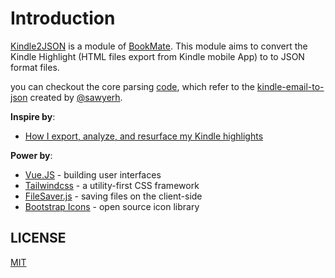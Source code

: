 # Introduction
[Kindle2JSON](https://benbinbin.github.io/kindle2json/) is a module of [BookMate](https://github.com/Benbinbin/BookMate). This module aims to convert the Kindle Highlight (HTML files export from Kindle mobile App) to to JSON format files.

you can checkout the core parsing [code](./parse.js), which refer to the [kindle-email-to-json](https://github.com/sawyerh/kindle-email-to-json/blob/main/Converter.js) created by [@sawyerh](https://github.com/sawyerh).

**Inspire by**:

* [How I export, analyze, and resurface my Kindle highlights](https://medium.com/@sawyerh/how-i-export-process-and-resurface-my-kindle-highlights-addc9de9af1a)


**Power by**:

* [Vue.JS](https://vuejs.org/) - building user interfaces
* [Tailwindcss](https://tailwindcss.com/) - a utility-first CSS framework
* [FileSaver.js](https://github.com/eligrey/FileSaver.js/) - saving files on the client-side
* [Bootstrap Icons](https://icons.getbootstrap.com/) - open source icon library


## LICENSE
[MIT](./LICENSE)